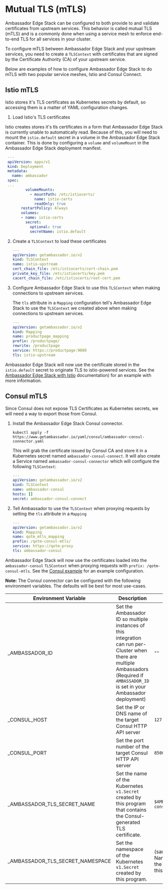 # Mutual TLS (mTLS)

Ambassador Edge Stack can be configured to both provide to and validate certificates from upstream services. This behavior is called mutual TLS (mTLS) and is a commonly done when using a service mesh to enforce end-to-end TLS for all services in your cluster.

To configure mTLS between Ambassador Edge Stack and your upstream services, you need to create a `TLSContext` with certificates that are signed by the Certificate Authority (CA) of your upstream service. 

Below are examples of how to configure Ambassador Edge Stack to do mTLS with two popular service meshes, Istio and Consul Connect.

## Istio mTLS

Istio stores it's TLS certificates as Kubernetes secrets by default, so accessing them is a matter of YAML configuration changes.

1. Load Istio's TLS certificates

Istio creates stores it's tls certificates in a form that Ambassador Edge Stack is currently unable to automatically read. Because of this, you will need to mount the `istio.default` secret in a volume in the Ambassador Edge Stack container. This is done by configuring a `volume` and `volumeMount` in the Ambassador Edge Stack deployment manifest.

   ```yaml
    ---
    apiVersion: apps/v1
    kind: Deployment
    metadata:
      name: ambassador
    spec:
    ...
            volumeMounts:
              - mountPath: /etc/istiocerts/
                name: istio-certs
                readOnly: true
          restartPolicy: Always
          volumes:
          - name: istio-certs
            secret:
              optional: true
              secretName: istio.default
   ```

2. Create a `TLSContext` to load these certificates

   ```yaml
   ---
   apiVersion: getambassador.io/v2
   kind: TLSContext
   name: istio-upstream
   cert_chain_file: /etc/istiocerts/cert-chain.pem
   private_key_file: /etc/istiocerts/key.pem
   cacert_chain_file: /etc/istiocerts/root-cert.pem
   ```

3. Configure Ambassador Edge Stack to use this `TLSContext` when making connections to upstream services.

   The `tls` attribute in a `Mapping` configuration tell's Ambassador Edge Stack to use the `TLSContext` we created above when making connections to upstream services.

   ```yaml
   ---
   apiVersion: getambassador.io/v2
   kind: Mapping
   name: productpage_mapping
   prefix: /productpage/
   rewrite: /productpage
   service: https://productpage:9080
   tls: istio-upstream
   ```

Ambassador Edge Stack will now use the certificate stored in the `istio.default` secret to originate TLS to istio-powered services. See the [Ambassador Edge Stack with Istio](/user-guide/with-istio#istio-mutual-tls) documentation) for an example with more information.

## Consul mTLS

Since Consul does not expose TLS Certificates as Kubernetes secrets, we will need a way to export those from Consul.

1. Install the Ambassador Edge Stack Consul connector.

   ```
   kubectl apply -f https://www.getambassador.io/yaml/consul/ambassador-consul-connector.yaml
   ```

   This will grab the certificate issued by Consul CA and store it in a Kubernetes secret named `ambassador-consul-connect`. It will also create a Service named `ambassador-consul-connector` which will configure the following `TLSContext`:

   ```yaml
   ---
   apiVersion: getambassador.io/v2
   kind: TLSContext
   name: ambassador-consul
   hosts: []
   secret: ambassador-consul-connect
   ```

2. Tell Ambassador to use the `TLSContext` when proxying requests by setting the `tls` attribute in a `Mapping`

   ```yaml
   ---
   apiVersion: getambassador.io/v2
   kind: Mapping
   name: qotm_mtls_mapping
   prefix: /qotm-consul-mtls/
   service: https://qotm-proxy
   tls: ambassador-consul
   ```

Ambassador Edge Stack will now use the certificates loaded into the `ambassador-consul` `TLSContext` when proxying requests with `prefix: /qotm-consul-mtls`. See the [Consul example](/user-guide/consul#encrypted-tls) for an example configuration.

**Note:** The Consul connector can be configured with the following environment variables. The defaults will be best for most use-cases.

| Environment Variable | Description | Default |
| -------------------- | ----------- | ------- |
| \_AMBASSADOR\_ID        | Set the Ambassador ID so multiple instances of this integration can run per-Cluster when there are multiple Ambassadors (Required if `AMBASSADOR_ID` is set in your Ambassador deployment) | `""` |
| \_CONSUL\_HOST          | Set the IP or DNS name of the target Consul HTTP API server | `127.0.0.1` |
| \_CONSUL\_PORT          | Set the port number of the target Consul HTTP API server | `8500` |
| \_AMBASSADOR\_TLS\_SECRET\_NAME | Set the name of the Kubernetes `v1.Secret` created by this program that contains the Consul-generated TLS certificate. | `$AMBASSADOR_ID-consul-connect` |
| \_AMBASSADOR\_TLS\_SECRET\_NAMESPACE | Set the namespace of the Kubernetes `v1.Secret` created by this program. | (same Namespace as the Pod running this integration) |
